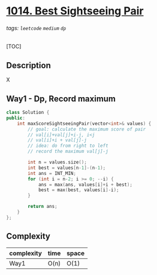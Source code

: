 # [1014. Best Sightseeing Pair](https://leetcode.com/problems/best-sightseeing-pair/description/)

###### tags: `leetcode` `medium` `dp`

[TOC]

## Description
X

## Way1 - Dp, Record maximum

```cpp
class Solution {
public:
    int maxScoreSightseeingPair(vector<int>& values) {
        // goal: calculate the maximum score of pair
        // val[i]+val[j]+i-j, i<j
        // val[i]+i + val[j]-j
        // idea: do from right to left
        // record the maximum val[j]-j

        int n = values.size();
        int best = values[n-1]-(n-1);
        int ans = INT_MIN;
        for (int i = n-2; i >= 0; --i) {
            ans = max(ans, values[i]+i + best);
            best = max(best, values[i]-i);
        }

        return ans;
    }
};
```

## Complexity

| complexity | time | space |
| - | - | - |
| Way1 | O(n) | O(1) |

